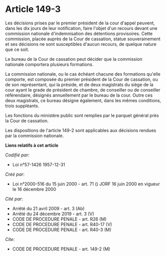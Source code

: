 # Article 149-3

Les décisions prises par le premier président de la cour d'appel peuvent, dans les dix jours de leur notification, faire
l'objet d'un recours devant une commission nationale d'indemnisation des détentions provisoires. Cette commission, placée
auprès de la Cour de cassation, statue souverainement et ses décisions ne sont susceptibles d'aucun recours, de quelque
nature que ce soit.

Le bureau de la Cour de cassation peut décider que la commission nationale comportera plusieurs formations.

La commission nationale, ou le cas échéant chacune des formations qu'elle comporte, est composée du premier président de la
Cour de cassation, ou de son représentant, qui la préside, et de deux magistrats du siège de la cour ayant le grade de
président de chambre, de conseiller ou de conseiller référendaire, désignés annuellement par le bureau de la cour. Outre ces
deux magistrats, ce bureau désigne également, dans les mêmes conditions, trois suppléants.

Les fonctions du ministère public sont remplies par le parquet général près la Cour de cassation.

Les dispositions de l'article 149-2 sont applicables aux décisions rendues par la commission nationale.

**Liens relatifs à cet article**

_Codifié par_:

  - Loi n°57-1426 1957-12-31

_Créé par_:

  - Loi n°2000-516 du 15 juin 2000 - art. 71 () JORF 16 juin 2000 en vigueur le 16 décembre 2000

_Cité par_:

  - Arrêté du 21 avril 2009 - art. 3 (Ab)
  - Arrêté du 24 décembre 2019 - art. 3 (V)
  - CODE DE PROCEDURE PENALE - art. R26 (M)
  - CODE DE PROCEDURE PENALE - art. R40-17 (V)
  - CODE DE PROCEDURE PENALE - art. R40-3 (M)

_Cite_:

  - CODE DE PROCEDURE PENALE - art. 149-2 (M)
